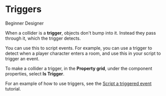 # Triggers

<span class="label label-doc-level">Beginner</span>
<span class="label label-doc-audience">Designer</span>

When a collider is a **trigger**, objects don't bump into it. Instead they pass through it, which the trigger detects. 

You can use this to script events. For example, you can use a trigger to detect when a player character enters a room, and use this in your script to trigger an event.

To make a collider a trigger, in the **Property grid**, under the component properties, select **Is Trigger**.

For an example of how to use triggers, see the [Script a triggered event](../tutorials/script-a-triggered-event.md) tutorial.